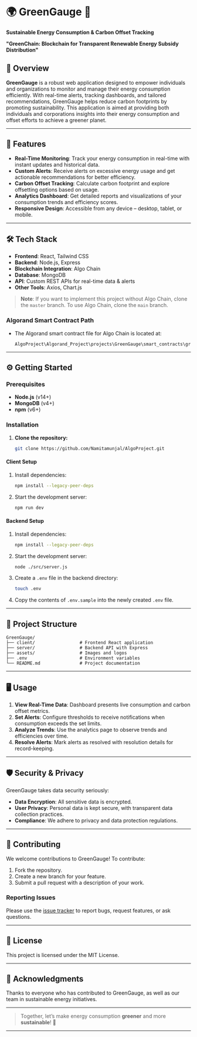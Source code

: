 # 🌍 **GreenGauge** 🌱
**Sustainable Energy Consumption & Carbon Offset Tracking**

**"GreenChain: Blockchain for Transparent Renewable Energy Subsidy Distribution"**

## 🌟 **Overview**
**GreenGauge** is a robust web application designed to empower individuals and organizations to monitor and manage their energy consumption efficiently. With real-time alerts, tracking dashboards, and tailored recommendations, GreenGauge helps reduce carbon footprints by promoting sustainability. This application is aimed at providing both individuals and corporations insights into their energy consumption and offset efforts to achieve a greener planet.

---

## 🚀 **Features**
- **Real-Time Monitoring**: Track your energy consumption in real-time with instant updates and historical data.
- **Custom Alerts**: Receive alerts on excessive energy usage and get actionable recommendations for better efficiency.
- **Carbon Offset Tracking**: Calculate carbon footprint and explore offsetting options based on usage.
- **Analytics Dashboard**: Get detailed reports and visualizations of your consumption trends and efficiency scores.
- **Responsive Design**: Accessible from any device – desktop, tablet, or mobile.

---

## 🛠 **Tech Stack**
- **Frontend**: React, Tailwind CSS
- **Backend**: Node.js, Express
- **Blockchain Integration**: Algo Chain
- **Database**: MongoDB
- **API**: Custom REST APIs for real-time data & alerts
- **Other Tools**: Axios, Chart.js

> **Note**: If you want to implement this project without Algo Chain, clone the `master` branch. To use Algo Chain, clone the `main` branch.

### Algorand Smart Contract Path
   - The Algorand smart contract file for Algo Chain is located at:
     ```
     AlgoProject\Algorand_Project\projects\GreenGauge\smart_contracts\green_gauge\green_gauge.py
     ```

---

## ⚙️ **Getting Started**

### Prerequisites
- **Node.js** (v14+)
- **MongoDB** (v4+)
- **npm** (v6+)

### Installation

1. **Clone the repository:**
   ```bash
   git clone https://github.com/Namitamunjal/AlgoProject.git
   ```

#### Client Setup
1. Install dependencies:
   ```bash
   npm install --legacy-peer-deps
   ```

2. Start the development server:
   ```bash
   npm run dev
   ```

#### Backend Setup
1. Install dependencies:
   ```bash
   npm install --legacy-peer-deps
   ```
2. Start the development server:
   ```bash
   node ./src/server.js
   ```
3. Create a `.env` file in the backend directory:
   ```bash
   touch .env
   ```

4. Copy the contents of `.env.sample` into the newly created `.env` file.

---

## 🧩 **Project Structure**

```
GreenGauge/
├── client/                 # Frontend React application
├── server/                 # Backend API with Express
├── assets/                 # Images and logos
├── .env                    # Environment variables
└── README.md               # Project documentation
```

---

## 🖥 **Usage**

1. **View Real-Time Data**: Dashboard presents live consumption and carbon offset metrics.
2. **Set Alerts**: Configure thresholds to receive notifications when consumption exceeds the set limits.
3. **Analyze Trends**: Use the analytics page to observe trends and efficiencies over time.
4. **Resolve Alerts**: Mark alerts as resolved with resolution details for record-keeping.

---

## 🛡 **Security & Privacy**
GreenGauge takes data security seriously:
- **Data Encryption**: All sensitive data is encrypted.
- **User Privacy**: Personal data is kept secure, with transparent data collection practices.
- **Compliance**: We adhere to privacy and data protection regulations.

---

## 🤝 **Contributing**
We welcome contributions to GreenGauge! To contribute:
1. Fork the repository.
2. Create a new branch for your feature.
3. Submit a pull request with a description of your work.

### Reporting Issues
Please use the [issue tracker](https://github.com/Namitamunjal/AlgoProject/issues) to report bugs, request features, or ask questions.

---

## 📄 **License**
This project is licensed under the MIT License.

---

## 🙌 **Acknowledgments**
Thanks to everyone who has contributed to GreenGauge, as well as our team in sustainable energy initiatives.

---

> Together, let’s make energy consumption **greener** and more **sustainable**! 🌱

--- 

